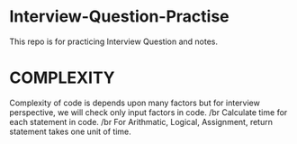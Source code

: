 # Interview-Question-Practise
This repo is for practicing Interview Question and notes. 

# COMPLEXITY

Complexity of code is depends upon many factors but for interview perspective, we will check only input factors in code. /br
Calculate time for each statement in code. /br
For Arithmatic, Logical, Assignment, return statement takes one unit of time. 
